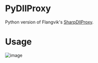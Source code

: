 # PyDllProxy

Python version of Flangvik's [SharpDllProxy](https://github.com/Flangvik/SharpDllProxy). 

# Usage
![image](https://github.com/user-attachments/assets/0181fbcc-417c-4a8a-b417-7d94dcc39a84)


